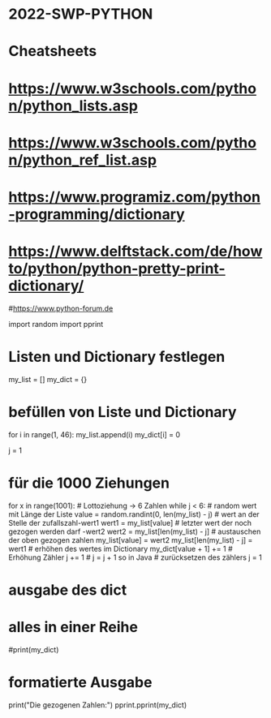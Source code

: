 # 2022-SWP-PYTHON
# Cheatsheets
# https://www.w3schools.com/python/python_lists.asp
# https://www.w3schools.com/python/python_ref_list.asp
# https://www.programiz.com/python-programming/dictionary
# https://www.delftstack.com/de/howto/python/python-pretty-print-dictionary/
#https://www.python-forum.de


import random
import pprint

# Listen und Dictionary festlegen
my_list = []
my_dict = {}

# befüllen von Liste und Dictionary
for i in range(1, 46):
    my_list.append(i)
    my_dict[i] = 0

j = 1
# für die 1000 Ziehungen
for x in range(1001):
    # Lottoziehung -> 6 Zahlen
    while j < 6:
        # random wert mit Länge der Liste
        value = random.randint(0, len(my_list) - j)
        # wert an der Stelle der zufallszahl-wert1
        wert1 = my_list[value]
        # letzter wert der noch gezogen werden darf -wert2
        wert2 = my_list[len(my_list) - j]
        # austauschen der oben gezogen zahlen
        my_list[value] = wert2
        my_list[len(my_list) - j] = wert1
        # erhöhen des wertes im Dictionary
        my_dict[value + 1] += 1
        # Erhöhung Zähler
        j += 1  # j = j + 1 so in Java
    # zurücksetzen des zählers
    j = 1
# ausgabe des dict
# alles in einer Reihe
#print(my_dict)

# formatierte Ausgabe
print("Die gezogenen Zahlen:")
pprint.pprint(my_dict)
